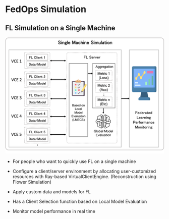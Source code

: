 # FedOps Simulation

## FL Simulation on a Single Machine

![FedOps Simulation Image](../docs/images/simulation_1.png)

- For people who want to quickly use FL on a single machine


- Configure a client/server environment by allocating user-customized resources with Ray-based VirtualClientEngine.
(Reconstruction using Flower Simulation)

- Apply custom data and models for FL


- Has a Client Selection function based on Local Model Evaluation


- Monitor model performance in real time
